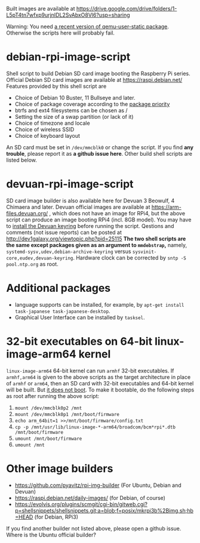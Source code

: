 Built images are available at https://drive.google.com/drive/folders/1-L5pT4tn7wfxp9urjnIDL2SvAbxO8Vl6?usp=sharing

Warning: You need [a recent version of qemu-user-static package](https://packages.debian.org/bullseye/qemu-user-static). Otherwise the scripts here will probably fail.

# debian-rpi-image-script
Shell script to build Debian SD card image booting the Raspberry Pi series.
Official Debian SD card images are available at https://raspi.debian.net/ Features provided by this shell script are

* Choice of Debian 10 Buster, 11 Bullseye and later.
* Choice of package coverage according to the [package priority](https://www.debian.org/doc/debian-policy/ch-archive.html#s-priorities)
* btrfs and ext4 filesystems can be chosen as /
* Setting the size of a swap partition (or lack of it)
* Choice of timezone and locale
* Choice of wireless SSID
* Choice of keyboard layout

An SD card must be set in `/dev/mmcblk0` or change the script. If you find **any trouble**, please report it as **a github issue here**.
Other build shell scripts are listed below.

# devuan-rpi-image-script
SD card image builder is also available here for Devuan 3 Beowulf, 4 Chimaera and later. Devuan official images are available at https://arm-files.devuan.org/
, which does not have an image for RPi4, but the above script can produce an image booting RPi4 (incl. 8GB model).
You may have to [install the Devuan keyring](https://www.devuan.org/os/keyring) before running the script.
Qestions and comments (not issue reports) can be posted at http://dev1galaxy.org/viewtopic.php?pid=25115
**The two shell scripts are the same except packages given as an argument to `mmdebstrap`,**
namely, `systemd-sysv,udev,debian-archive-keyring` versus `sysvinit-core,eudev,devuan-keyring`.
Hardware clock can be corrected by `sntp -S pool.ntp.org` as root.

# Additional packages
* language supports can be installed, for example, by `apt-get install task-japanese task-japanese-desktop`.
* Graphical User Interface can be installed by `tasksel`.

# 32-bit executables on 64-bit linux-image-arm64 kernel
`linux-image-arm64` 64-bit kernel can run `armhf` 32-bit executables. If `armhf,arm64` is given to the above scripts as
the target architecture in place of `armhf` or `arm64`,
then an SD card with 32-bit executables and 64-bit kernel will be built. But
[it does not boot](https://bugs.debian.org/cgi-bin/bugreport.cgi?bug=971748). To make it bootable,
do the following steps as root after running the above script:

1. `mount /dev/mmcblk0p2 /mnt`
2. `mount /dev/mmcblk0p1 /mnt/boot/firmware`
3. `echo arm_64bit=1 >>/mnt/boot/firmware/config.txt`
4. `cp -p /mnt/usr/lib/linux-image-*-arm64/broadcom/bcm*rpi*.dtb /mnt/boot/firmware`
5. `umount /mnt/boot/firmware`
6. `umount /mnt`

# Other image builders
* https://github.com/pyavitz/rpi-img-builder (For Ubuntu, Debian and Devuan)
* https://raspi.debian.net/daily-images/ (for Debian, of course)
* https://evolvis.org/plugins/scmgit/cgi-bin/gitweb.cgi?p=shellsnippets/shellsnippets.git;a=blob;f=posix/mkrpi3b%2Bimg.sh;hb=HEAD (for Debian, RPi3)

If you find another builder not listed above, please open a github issue. Where is the Ubuntu official builder?
